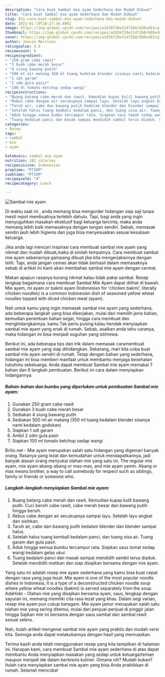 ```yaml
---
description: "Cara buat Sambal mie ayam Sederhana dan Mudah Dibuat"
title: "Cara buat Sambal mie ayam Sederhana dan Mudah Dibuat"
slug: 811-cara-buat-sambal-mie-ayam-sederhana-dan-mudah-dibuat
date: 2021-01-19T10:27:34.686Z
image: https://img-global.cpcdn.com/recipes/a2d36f28e31472b8/680x482cq70/sambal-mie-ayam-foto-resep-utama.jpg
thumbnail: https://img-global.cpcdn.com/recipes/a2d36f28e31472b8/680x482cq70/sambal-mie-ayam-foto-resep-utama.jpg
cover: https://img-global.cpcdn.com/recipes/a2d36f28e31472b8/680x482cq70/sambal-mie-ayam-foto-resep-utama.jpg
author: Jennie Morrison
ratingvalue: 3.3
reviewcount: 9
recipeingredient:
- "250 gram cabe rawit"
- "3 buah cabe merah besar"
- "4 siung bawang putih"
- "500 ml air matang 350 ml tuang kedalam blender sisanya nanti kedalam godokan"
- "1 sdt garam"
- "2 sdm gula pasir"
- "100 ml tomato ketchup sedap wangi"
recipeinstructions:
- "Buang batang cabe merah dan rawit. Kemudian kupas kulit bawang putih. Cuci bersih cabe rawit, cabe merah besar dan bawang putih hingga bersih."
- "Rebus cabe dengan air secukupnya sampai layu. Setelah layu angkat dan sisihkan."
- "Taruh air, cabe dan bawang putih kedalam blender dan blender sampai halus."
- "Setelah halus tuang kembali kedalam panci, dan tuang sisa air. Tuang garam dan gula pasir."
- "Aduk hingga semua bumbu tercampur rata. Siapkan saus tomat sedap wangi kedalam gelas ukur."
- "Tuang kedalam panci dan masak sampai mendidih sambil terus diaduk. Setelah mendidih matikan dan siap disajikan bersama dengan mie ayam."
categories:
- Resep
tags:
- sambal
- mie
- ayam

katakunci: sambal mie ayam 
nutrition: 182 calories
recipecuisine: Indonesian
preptime: "PT26M"
cooktime: "PT35M"
recipeyield: "4"
recipecategory: Lunch

---
```



![Sambal mie ayam](https://img-global.cpcdn.com/recipes/a2d36f28e31472b8/680x482cq70/sambal-mie-ayam-foto-resep-utama.jpg)

Di waktu  saat ini , anda memang bisa mengorder hidangan siap saji tanpa mesti repot membuatnya terlebih dahulu. Tapi, bagi anda yang ingin menyuguhkan masakan eksklusif bagi keluarga tercinta, maka anda memang lebih baik memasaknya dengan tangan sendiri. Sebab, memasak sendiri jauh lebih higienis dan juga bisa menyesuaikan sesuai kesukaan keluarga.

Jika anda lagi mencari inspirasi cara membuat sambal mie ayam yang nikmat dan mudah dibuat,maka di sinilah tempatnya. Cara membuat sambal mie ayam  sebenarnya gampang dibuat jika kita mengerjakannya dengan teliti. Tapi, anda jangan cemas akan tidak berhasil dalam memasaknya 
sebab di artikel ini kami akan membahas sambal mie ayam dengan cermat.  

Makan apapun rasanya kurang nikmat kalau tidak pakai sambal. Resep lengkap bagaimana cara membuat Sambal Mie Ayam dapat dilihat di bawah. Mie ayam, mi ayam or bakmi ayam (Indonesian for &#39;chicken bakmi&#39;, literally chicken noodles) is a common Indonesian dish of seasoned yellow wheat noodles topped with diced chicken meat (ayam).

Nah untuk kamu yang ingin memasak sambal mie ayam yang sederhana, ada beberapa langkah yang bisa dikerjakan, mulai dari memilih jenis bahan, kemudian penentuan bahan segar, hingga cara membuat dan menghidangkannya. kamu Tak perlu pusing kalau hendak menyiapkan sambal mie ayam yang enak di rumah. Sebab, asalkan anda  tahu caranya, maka hidangan ini bisa menjadi suguhan yang istimewa.

Berikut ini, ada beberapa tips dan trik dalam memasak caramembuat sambal mie ayam yang siap dihidangkan. Sekarang, mari kita coba buat sambal mie ayam sendiri di rumah. Tetap dengan bahan yang sederhana, hidangan ini bisa memberi manfaat untuk membantu menjaga kesehatan tubuhmu sekeluarga. Anda dapat membuat Sambal mie ayam memakai 7 bahan dan 6 langkah pembuatan. Berikut ini cara dalam menyiapkan hidangannya.

<!--inarticleads1-->

##### Bahan-bahan dan bumbu yang diperlukan untuk pembuatan Sambal mie ayam:

1. Gunakan 250 gram cabe rawit
1. Gunakan 3 buah cabe merah besar
1. Sediakan 4 siung bawang putih
1. Sediakan 500 ml air matang (350 ml tuang kedalam blender sisanya nanti kedalam godokan)
1. Siapkan 1 sdt garam
1. Ambil 2 sdm gula pasir
1. Siapkan 100 ml tomato ketchup sedap wangi


Brilio.net - Mie ayam merupakan salah satu hidangan yang digemari banyak orang. Rasanya yang lezat dan kemudahan untuk mendapatkannya, jadi banyak alasan orang menyukai olahan mie yang satu ini. The regular mie ayam, mie ayam abang-abang or mas-mas, and mie ayam yamin. Abang or mas means brother, a way to call somebody for respect such as siblings, family or friends or someone who. 

<!--inarticleads2-->

##### Langkah-langkah menyiapkan Sambal mie ayam:

1. Buang batang cabe merah dan rawit. Kemudian kupas kulit bawang putih. Cuci bersih cabe rawit, cabe merah besar dan bawang putih hingga bersih.
1. Rebus cabe dengan air secukupnya sampai layu. Setelah layu angkat dan sisihkan.
1. Taruh air, cabe dan bawang putih kedalam blender dan blender sampai halus.
1. Setelah halus tuang kembali kedalam panci, dan tuang sisa air. Tuang garam dan gula pasir.
1. Aduk hingga semua bumbu tercampur rata. Siapkan saus tomat sedap wangi kedalam gelas ukur.
1. Tuang kedalam panci dan masak sampai mendidih sambil terus diaduk. Setelah mendidih matikan dan siap disajikan bersama dengan mie ayam.


Yang satu ini adalah resep mie ayam sederhana yang kamu bisa buat cepat dengan rasa yang juga lezat. Mie ayam is one of the most popular noodle dishes in Indonesia, it is a type of a deconstructed chicken noodle soup where yellow wheat noodles (bakmi) is served separately from the soup. AdaHobi - Olahan mie yang disajikan bersama ayam, saus, lengkap dengan sayuran ini, memang memiliki cita rasa lezat yang khas. Dalam segi varian, resep mie ayam pun cukup beragam. Mie ayam jamur merupakan salah satu olahan mie yang sering ditemui, mulai dari penjual-penjual di pinggir jalan hingga Sajikan mie ini bersama dengan saus sambal dan sambal rawit sesuai selera. 

Nah, itulah artikel mengenai  sambal mie ayam  yang praktis dan mudah versi kita. Semoga anda dapat melakukannya dengan hasil yang memuaskan. 

Terima kasih anda telah menggunakan resep yang kita tampilkan di halaman ini. Harapan kami, cara membuat  Sambal mie ayam sederhana di atas dapat membantu Anda menyiapkan masakan yang sedap untuk keluarga/teman maupun menjadi ide dalam berbisnis kuliner. Gimana nih? Mudah bukan? Itulah cara menyiapkan sambal mie ayam yang bisa Anda praktikkan di rumah. Selamat mencoba!

